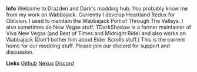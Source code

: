 __**Info**__
Welcome to Drazden and Dark's modding hub. You probably know me from my work on Wabbajack. Currently I develop Heartland Redux for Oblivion. I used to maintain the Wabbajack Port of Through The Valleys. I also sometimes do New Vegas stuff. TDarkShadow is a former maintainer of Viva New Vegas (and Best of Times and Midnight Ride) and also works on Wabbajack (Don't bother him about Elder Scrolls stuff.) This is the current home for our modding stuff. Please join our discord for support and discussion.  

__**Links**__
[Github](https://github.com/DrazDarkModdingHub)
[Nexus](https://www.nexusmods.com/users/42305265?tab=about+me)
[Discord](https://discord.gg/UCgHPE839E)
